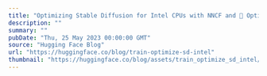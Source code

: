 ```yaml
---
title: "Optimizing Stable Diffusion for Intel CPUs with NNCF and 🤗 Optimum"
description: ""
summary: ""
pubDate: "Thu, 25 May 2023 00:00:00 GMT"
source: "Hugging Face Blog"
url: "https://huggingface.co/blog/train-optimize-sd-intel"
thumbnail: "https://huggingface.co/blog/assets/train_optimize_sd_intel/thumbnail.png"
---
```


